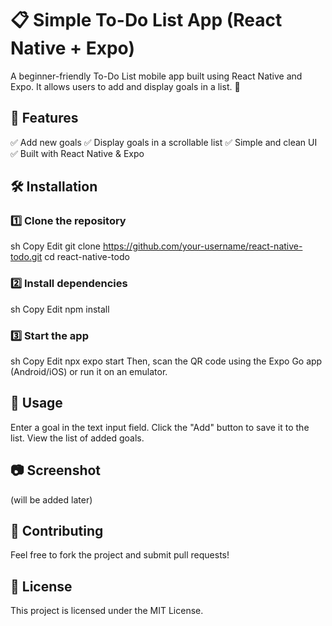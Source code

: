 # 📋 Simple To-Do List App (React Native + Expo)
A beginner-friendly To-Do List mobile app built using React Native and Expo. It allows users to add and display goals in a list. 🚀

## 📌 Features
✅ Add new goals
✅ Display goals in a scrollable list
✅ Simple and clean UI
✅ Built with React Native & Expo

## 🛠️ Installation
### 1️⃣ Clone the repository

sh
Copy
Edit
git clone https://github.com/your-username/react-native-todo.git
cd react-native-todo

### 2️⃣ Install dependencies

sh
Copy
Edit
npm install

### 3️⃣ Start the app

sh
Copy
Edit
npx expo start
Then, scan the QR code using the Expo Go app (Android/iOS) or run it on an emulator.

## 📜 Usage
Enter a goal in the text input field.
Click the "Add" button to save it to the list.
View the list of added goals.

## 📷 Screenshot
(will be added later)

## 🤝 Contributing
Feel free to fork the project and submit pull requests!

## 📜 License
This project is licensed under the MIT License.